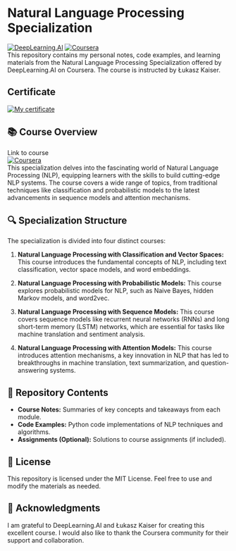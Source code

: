 # Natural Language Processing Specialization
[![DeepLearning.AI](https://img.shields.io/badge/DeepLearning.AI-blue?style=for-the-badge&logo=DeepLearning.AI&logoColor=white)](https://deeplearning.ai/)
[![Coursera](https://img.shields.io/badge/Coursera-%230056D2.svg?style=for-the-badge&logo=Coursera&logoColor=white)](https://www.coursera.org/specializations/machine-learning-introduction)<br>
This repository contains my personal notes, code examples, and learning materials from the Natural Language Processing Specialization offered by DeepLearning.AI on Coursera. The course is instructed by Łukasz Kaiser.
## Certificate
[![My certificate](https://github.com/quang2719/Natural-Language-Processing-Specialization/blob/main/Certificate/certificate_img.png?raw=true)](https://github.com/quang2719/Natural-Language-Processing-Specialization/blob/main/Certificate/certificate_img.png?raw=true)
## 📚 Course Overview
Link to course
<br>
[![Coursera](https://img.shields.io/badge/Coursera-%230056D2.svg?style=for-the-badge&logo=Coursera&logoColor=white)](https://www.coursera.org/specializations/natural-language-processing)
<br>This specialization delves into the fascinating world of Natural Language Processing (NLP), equipping learners with the skills to build cutting-edge NLP systems. The course covers a wide range of topics, from traditional techniques like classification and probabilistic models to the latest advancements in sequence models and attention mechanisms.

## 🔍 Specialization Structure

The specialization is divided into four distinct courses:

1.  **Natural Language Processing with Classification and Vector Spaces:** This course introduces the fundamental concepts of NLP, including text classification, vector space models, and word embeddings.

2.  **Natural Language Processing with Probabilistic Models:**  This course explores probabilistic models for NLP, such as Naive Bayes, hidden Markov models, and word2vec.

3.  **Natural Language Processing with Sequence Models:** This course covers sequence models like recurrent neural networks (RNNs) and long short-term memory (LSTM) networks, which are essential for tasks like machine translation and sentiment analysis.

4.  **Natural Language Processing with Attention Models:** This course introduces attention mechanisms, a key innovation in NLP that has led to breakthroughs in machine translation, text summarization, and question-answering systems.

## 📁 Repository Contents

*   **Course Notes:** Summaries of key concepts and takeaways from each module.
*   **Code Examples:** Python code implementations of NLP techniques and algorithms.
*   **Assignments (Optional):** Solutions to course assignments (if included).


## 📜 License

This repository is licensed under the MIT License. Feel free to use and modify the materials as needed.

## 🙏 Acknowledgments

I am grateful to DeepLearning.AI and Łukasz Kaiser for creating this excellent course. I would also like to thank the Coursera community for their support and collaboration.

